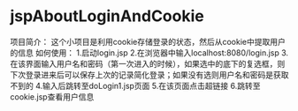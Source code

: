 # jspAboutLoginAndCookie
项目简介：
    这个小项目是利用cookie存储登录的状态，然后从cookie中提取用户的信息
如何使用：
    1.启动login.jsp
    2.在浏览器中输入localhost:8080/login.jsp
    3.在该界面输入用户名和密码（第一次进入的时候），如果选中的底下的复选框，则下次登录进来后可以保存上次的记录简化登录；如果没有选则用户名和密码是获取不到的
    4.输入后跳转至doLogin1.jsp页面
    5.在该页面点击超链接
    6.跳转至cookie.jsp查看用户信息
   